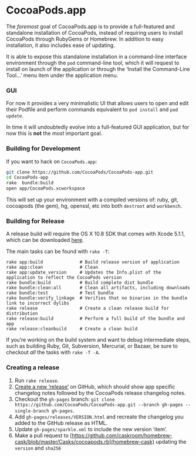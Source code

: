 # CocoaPods.app

The _foremost_ goal of CocoaPods.app is to provide a full-featured and standalone installation of
CocoaPods, instead of requiring users to install CocoaPods through RubyGems or Homebrew. In addition
to easy installation, it also includes ease of updating.

It is able to expose this standalone installation in a command-line interface environment through
the `pod` command-line tool, which it will request to install on launch of the application or
through the ‘Install the Command-Line Tool…’ menu item under the application menu.

### GUI

For now it provides a very minimalistic UI that allows users to open and edit their Podfile and
perform commands equivalent to `pod install` and `pod update`.

In time it will undoubtedly evolve into a full-featured GUI application, but for now this is **not**
the _most_ important goal.

### Building for Development

If you want to hack on `CocoaPods.app`:

``` sh
git clone https://github.com/CocoaPods/CocoaPods-app.git
cd CocoaPods-app
rake  bundle:build
open app/CocoaPods.xcworkspace
```

This will set up your environment with a compiled versions of: ruby, git, cocoapods (the gem), hg, openssl, etc into both `destroot` and `workbench`.

### Building for Release

A release build will require the OS X 10.8 SDK that comes with Xcode 5.1.1, which can be downloaded
[here](https://developer.apple.com/downloads).

The main tasks can be found with `rake -T`:

```
rake app:build              # Build release version of application
rake app:clean              # Clean
rake app:update_version     # Updates the Info.plist of the application to reflect the CocoaPods version
rake bundle:build           # Build complete dist bundle
rake bundle:clean:all       # Clean all artifacts, including downloads
rake bundle:test            # Test bundle
rake bundle:verify_linkage  # Verifies that no binaries in the bundle link to incorrect dylibs
rake release                # Create a clean release build for distribution
rake release:build          # Perform a full build of the bundle and app
rake release:cleanbuild     # Create a clean build
```

If you’re working on the build system and want to debug intermediate steps, such as building Ruby,
Git, Subversion, Mercurial, or Bazaar, be sure to checkout _all_ the tasks with `rake -T -A`.


### Creating a release

1. Run `rake release`.
2. [Create a new ‘release’](https://github.com/CocoaPods/CocoaPods-app/releases/new) on GitHub, which should show app specific changelog notes followed by the CocoaPods release changelog notes.
3. Checkout the `gh-pages` branch: `git clone https://github.com/CocoaPods/CocoaPods-app.git --branch gh-pages --single-branch gh-pages`.
4. Add `gh-pages/releases/VERSION.html` and recreate the changelog you added to the GitHub release as HTML.
5. Update `gh-pages/sparkle.xml` to include the new version ‘item’.
6. Make a pull request to [https://github.com/caskroom/homebrew-cask/blob/master/Casks/cocoapods.rb](homebrew-cask) updating the `version` and `sha256`
